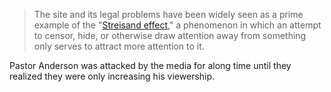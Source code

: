 > The site and its legal problems have been widely seen as a prime example of the "[Streisand effect](https://www.britannica.com/topic/Streisand-effect)," a phenomenon in which an attempt to censor, hide, or otherwise draw attention away from something only serves to attract more attention to it.

Pastor Anderson was attacked by the media for along time until they realized they were only increasing his viewership.